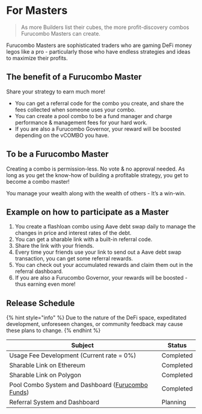 # For Masters

> As more Builders list their cubes, the more profit-discovery combos Furucombo Masters can create.

Furucombo Masters are sophisticated traders who are gaming DeFi money legos like a pro - particularly those who have endless strategies and ideas to maximize their profits.

## The benefit of a Furucombo Master

Share your strategy to earn much more!

* You can get a referral code for the combo you create, and share the fees collected when someone uses your combo.
* You can create a pool combo to be a fund manager and charge performance & management fees for your hard work.
* If you are also a Furucombo Governor, your reward will be boosted depending on the vCOMBO you have.

## To be a Furucombo Master

Creating a combo is permission-less. No vote & no approval needed. As long as you get the know-how of building a profitable strategy, you get to become a combo master!

You manage your wealth along with the wealth of others - It’s a win-win.

## Example on how to participate as a Master

1. You create a flashloan combo using Aave debt swap daily to manage the changes in price and interest rates of the debt.
2. You can get a sharable link with a built-in referral code.
3. Share the link with your friends.
4. Every time your friends use your link to send out a Aave debt swap transaction, you can get some referral rewards.
5. You can check out your accumulated rewards and claim them out in the referral dashboard.
6. If you are also a Furucombo Governor, your rewards will be boosted - thus earning even more!

## Release Schedule

{% hint style="info" %}
Due to the nature of the DeFi space, expeditated development, unforeseen changes, or community feedback may cause these plans to change.
{% endhint %}

| Subject                                                                                | Status    |
| -------------------------------------------------------------------------------------- | --------- |
| Usage Fee Development (Current rate = 0%)                                              | Completed |
| Sharable Link on Ethereum                                                              | Completed |
| Sharable Link on Polygon                                                               | Completed |
| Pool Combo System and Dashboard ([Furucombo Funds](https://furucombo.app/invest/fund)) | Completed |
| Referral System and Dashboard                                                          | Planning  |
